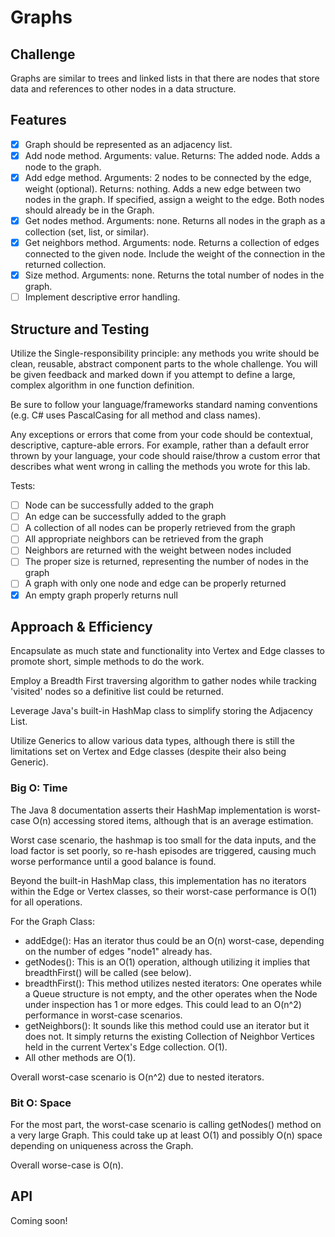 # Graphs

## Challenge

Graphs are similar to trees and linked lists in that there are nodes that store data and references to other nodes in a data structure.

## Features

- [X] Graph should be represented as an adjacency list.
- [X] Add node method. Arguments: value. Returns: The added node. Adds a node to the graph.
- [X] Add edge method. Arguments: 2 nodes to be connected by the edge, weight (optional). Returns: nothing. Adds a new edge between two nodes in the graph. If specified, assign a weight to the edge. Both nodes should already be in the Graph.
- [X] Get nodes method. Arguments: none. Returns all nodes in the graph as a collection (set, list, or similar).
- [X] Get neighbors method. Arguments: node. Returns a collection of edges connected to the given node. Include the weight of the connection in the returned collection.
- [X] Size method. Arguments: none. Returns the total number of nodes in the graph.
- [ ] Implement descriptive error handling.

## Structure and Testing

Utilize the Single-responsibility principle: any methods you write should be clean, reusable, abstract component parts to the whole challenge. You will be given feedback and marked down if you attempt to define a large, complex algorithm in one function definition.

Be sure to follow your language/frameworks standard naming conventions (e.g. C# uses PascalCasing for all method and class names).

Any exceptions or errors that come from your code should be contextual, descriptive, capture-able errors. For example, rather than a default error thrown by your language, your code should raise/throw a custom error that describes what went wrong in calling the methods you wrote for this lab.

Tests:

- [ ] Node can be successfully added to the graph
- [ ] An edge can be successfully added to the graph
- [ ] A collection of all nodes can be properly retrieved from the graph
- [ ] All appropriate neighbors can be retrieved from the graph
- [ ] Neighbors are returned with the weight between nodes included
- [ ] The proper size is returned, representing the number of nodes in the graph
- [ ] A graph with only one node and edge can be properly returned
- [X] An empty graph properly returns null

## Approach & Efficiency
<!-- What approach did you take? Why? What is the Big O space/time for this approach? -->

Encapsulate as much state and functionality into Vertex and Edge classes to promote short, simple methods to do the work.

Employ a Breadth First traversing algorithm to gather nodes while tracking 'visited' nodes so a definitive list could be returned.

Leverage Java's built-in HashMap class to simplify storing the Adjacency List.

Utilize Generics to allow various data types, although there is still the limitations set on Vertex and Edge classes (despite their also being Generic).

### Big O: Time

The Java 8 documentation asserts their HashMap implementation is worst-case O(n) accessing stored items, although that is an average estimation.

Worst case scenario, the hashmap is too small for the data inputs, and the load factor is set poorly, so re-hash episodes are triggered, causing much worse performance until a good balance is found.

Beyond the built-in HashMap class, this implementation has no iterators within the Edge or Vertex classes, so their worst-case performance is O(1) for all operations.

For the Graph Class:

- addEdge(): Has an iterator thus could be an O(n) worst-case, depending on the number of edges "node1" already has.
- getNodes(): This is an O(1) operation, although utilizing it implies that breadthFirst() will be called (see below).
- breadthFirst(): This method utilizes nested iterators: One operates while a Queue structure is not empty, and the other operates when the Node under inspection has 1 or more edges. This could lead to an O(n^2) performance in worst-case scenarios.
- getNeighbors(): It sounds like this method could use an iterator but it does not. It simply returns the existing Collection of Neighbor Vertices held in the current Vertex's Edge collection. O(1).
- All other methods are O(1).

Overall worst-case scenario is O(n^2) due to nested iterators.

### Bit O: Space

For the most part, the worst-case scenario is calling getNodes() method on a very large Graph. This could take up at least O(1) and possibly O(n) space depending on uniqueness across the Graph.

Overall worse-case is O(n).

## API
<!-- Description of each method publicly available in your Graph -->

Coming soon!
